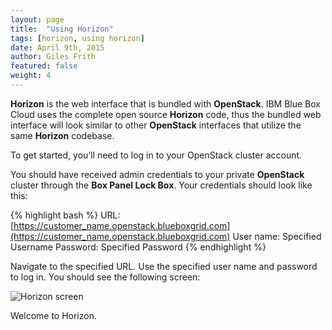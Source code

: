 ```yaml
---
layout: page
title:  "Using Horizon"
tags: [horizon, using horizon]
date: April 9th, 2015
author: Giles Frith
featured: false
weight: 4
---
```


**Horizon** is the web interface that is bundled with **OpenStack**. IBM Blue Box Cloud uses the complete open source **Horizon** code, thus the bundled web interface will look similar to other **OpenStack** interfaces that utilize the same **Horizon** codebase.

To get started, you’ll need to log in to your OpenStack cluster account.

You should have received admin credentials to your private **OpenStack** cluster through the **Box Panel Lock Box**. Your credentials should look like this:

{% highlight bash %}
URL: [https://customer_name.openstack.blueboxgrid.com](https://customer_name.openstack.blueboxgrid.com)
User name: Specified Username
Password: Specified Password
{% endhighlight %}

Navigate to the specified URL. Use the specified user name and password to log in. You should see the following screen:

![Horizon screen](https://s3.amazonaws.com/helpjuice_production/uploads/upload/image/2134/7902/Horizon_home__1_.png )

Welcome to Horizon.
